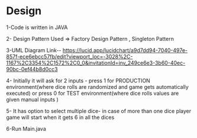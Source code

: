 # Design
1-Code is written in JAVA   

2- Design Pattern Used => Factory Design Pattern , Singleton Pattern

3-UML Diagram Link--  https://lucid.app/lucidchart/a9d7dd94-7040-497e-857f-ece6ebcc57fb/edit?viewport_loc=-3028%2C-1167%2C3354%2C1572%2C0_0&invitationId=inv_249ce6e3-3b60-40ec-90bc-0ef44b8d0cc3

4- Initially it will ask for 2 inputs - press 1 for PRODUCTION environment(where dice rolls are randomized and game gets automatically executed) or press 0 for TEST environment(where dice rolls values are given manual inputs )

5- It has option to select multiple dice- in case of more than one dice player game will start when it gets 6 in all the dices

6-Run Main.java 
